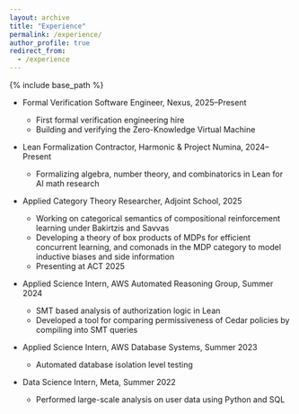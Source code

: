 ```yaml
---
layout: archive
title: "Experience"
permalink: /experience/
author_profile: true
redirect_from:
  - /experience
---
```


{% include base_path %}

* Formal Verification Software Engineer, Nexus, 2025–Present  
  * First formal verification engineering hire
  * Building and verifying the Zero-Knowledge Virtual Machine

* Lean Formalization Contractor, Harmonic & Project Numina, 2024–Present  
  * Formalizing algebra, number theory, and combinatorics in Lean for AI math research

* Applied Category Theory Researcher, Adjoint School, 2025  
  * Working on categorical semantics of compositional reinforcement learning under Bakirtzis and Savvas
  * Developing a theory of box products of MDPs for efficient concurrent learning, and comonads in the MDP category to model inductive biases and side information
  * Presenting at ACT 2025

* Applied Science Intern, AWS Automated Reasoning Group, Summer 2024  
  * SMT based analysis of authorization logic in Lean
  * Developed a tool for comparing permissiveness of Cedar policies by compiling into SMT queries

* Applied Science Intern, AWS Database Systems, Summer 2023  
  * Automated database isolation level testing

* Data Science Intern, Meta, Summer 2022  
  * Performed large-scale analysis on user data using Python and SQL